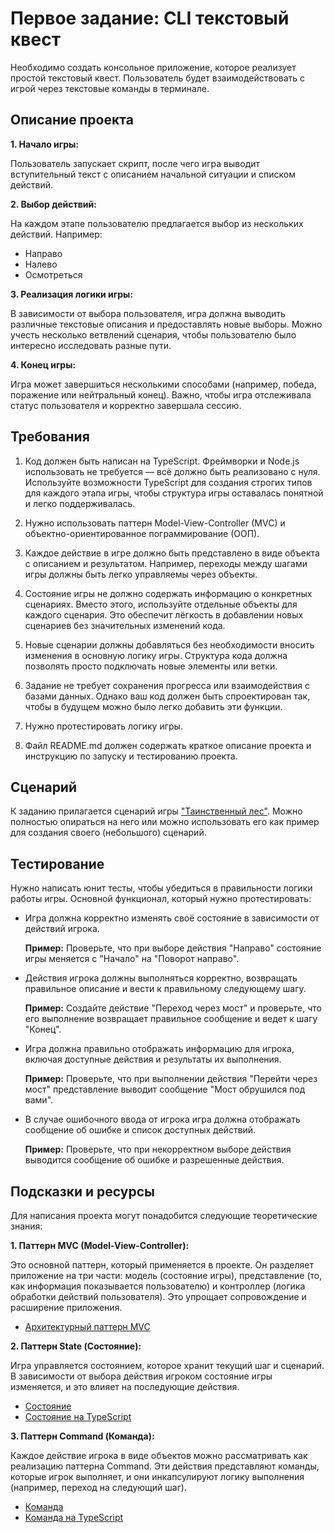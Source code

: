 # Первое задание: CLI текстовый квест

Необходимо создать консольное приложение, которое реализует простой текстовый квест. Пользователь будет взаимодействовать с игрой через текстовые команды в терминале.

## Описание проекта

**1. Начало игры:**

Пользователь запускает скрипт, после чего игра выводит вступительный текст с описанием начальной ситуации и списком действий.

**2. Выбор действий:**

На каждом этапе пользователю предлагается выбор из нескольких действий. Например:

  - Направо
  - Налево
  - Осмотреться

**3. Реализация логики игры:**

В зависимости от выбора пользователя, игра должна выводить различные текстовые описания и предоставлять новые выборы. Можно учесть несколько ветвлений сценария, чтобы пользователю было интересно исследовать разные пути.

**4. Конец игры:**

Игра может завершиться несколькими способами (например, победа, поражение или нейтральный конец). Важно, чтобы игра отслеживала статус пользователя и корректно завершала сессию.


## Требования

1. Код должен быть написан на TypeScript. Фреймворки и Node.js использовать не требуется — всё должно быть реализовано с нуля. Используйте возможности TypeScript для создания строгих типов для каждого этапа игры, чтобы структура игры оставалась понятной и легко поддерживалась.

2. Нужно использовать паттерн Model-View-Controller (MVC) и объектно-ориентированное пограммирование (ООП).

3. Каждое действие в игре должно быть представлено в виде объекта с описанием и результатом. Например, переходы между шагами игры должны быть легко управляемы через объекты.

4. Состояние игры не должно содержать информацию о конкретных сценариях. Вместо этого, используйте отдельные объекты для каждого сценария. Это обеспечит лёгкость в добавлении новых сценариев без значительных изменений кода.

5. Новые сценарии должны добавляться без необходимости вносить изменения в основную логику игры. Структура кода должна позволять просто подключать новые элементы или ветки.

6. Задание не требует сохранения прогресса или взаимодействия с базами данных. Однако ваш код должен быть спроектирован так, чтобы в будущем можно было легко добавить эти функции.

7. Нужно протестировать логику игры.

8. Файл README.md должен содержать краткое описание проекта и инструкцию по запуску и тестированию проекта.

## Сценарий

К заданию прилагается сценарий игры ["Таинственный лес"](script-example.md). Можно полностью опираться на него или можно использовать его как пример для создания своего (небольшого) сценарий.

## Тестирование

Нужно написать юнит тесты, чтобы убедиться в правильности логики работы игры. Основной функционал, который нужно протестировать: 

  - Игра должна корректно изменять своё состояние в зависимости от действий игрока.

    **Пример:** Проверьте, что при выборе действия "Направо" состояние игры меняется с "Начало" на "Поворот направо".

  - Действия игрока должны выполняться корректно, возвращать правильное описание и вести к правильному следующему шагу.

    **Пример:** Создайте действие "Переход через мост" и проверьте, что его выполнение возвращает правильное сообщение и ведет к шагу "Конец".

  - Игра должна правильно отображать информацию для игрока, включая доступные действия и результаты их выполнения.

    **Пример:** Проверьте, что при выполнении действия "Перейти через мост" представление выводит сообщение "Мост обрушился под вами".

  - В случае ошибочного ввода от игрока игра должна отображать сообщение об ошибке и список доступных действий.

    **Пример:** Проверьте, что при некорректном выборе действия выводится сообщение об ошибке и разрешенные действия.

## Подсказки и ресурсы

Для написания проекта могут понадобится следующие теоретические знания:

**1. Паттерн MVC (Model-View-Controller):**

Это основной паттерн, который применяется в проекте. Он разделяет приложение на три части: модель (состояние игры), представление (то, как информация показывается пользователю) и контроллер (логика обработки действий пользователя). Это упрощает сопровождение и расширение приложения.

- [Архитектурный паттерн MVC](https://doka.guide/tools/architecture-mvc/)

**2. Паттерн State (Состояние):**

Игра управляется состоянием, которое хранит текущий шаг и сценарий. В зависимости от выбора действия игроком состояние игры изменяется, и это влияет на последующие действия.

- [Состояние](https://refactoring.guru/ru/design-patterns/state)
- [Состояние на TypeScript](https://refactoring.guru/ru/design-patterns/state/typescript/example)

**3. Паттерн Command (Команда):**

Каждое действие игрока в виде объектов можно рассматривать как реализацию паттерна Command. Эти действия представляют команды, которые игрок выполняет, и они инкапсулируют логику выполнения (например, переход на следующий шаг).

- [Команда](https://refactoring.guru/ru/design-patterns/command)
- [Команда на TypeScript](https://refactoring.guru/ru/design-patterns/command/typescript/example)
